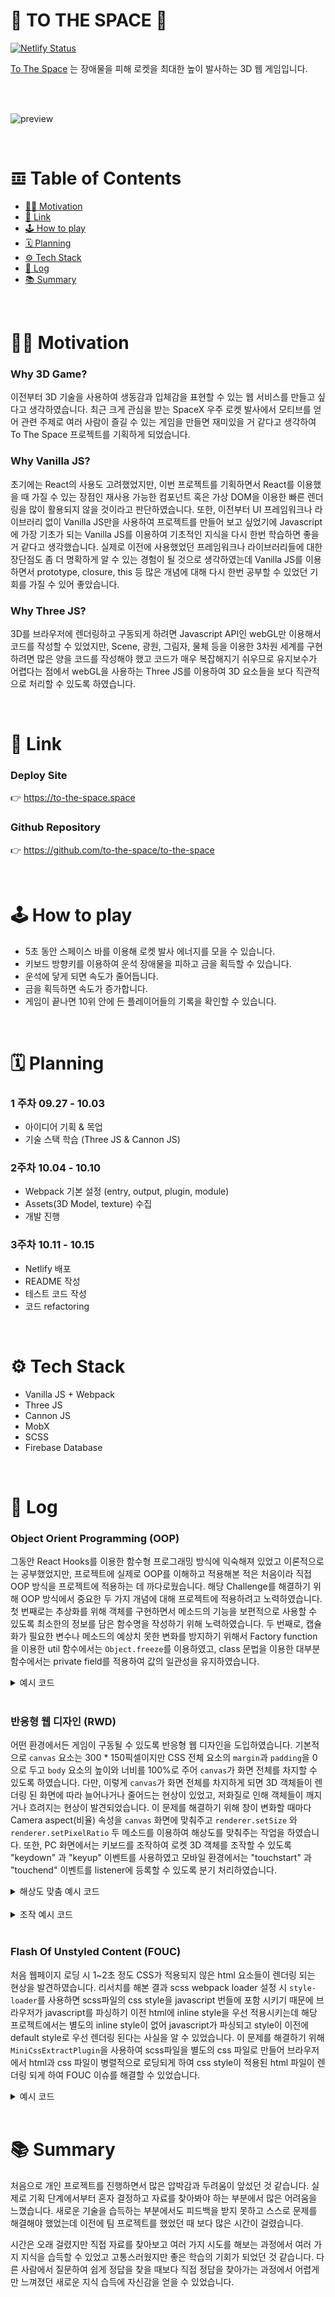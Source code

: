 
# 🚀 TO THE SPACE 🚀

[![Netlify Status](https://api.netlify.com/api/v1/badges/3216b7c6-d5d6-4acd-bf0f-3ea1555228b0/deploy-status)](https://app.netlify.com/sites/nostalgic-poincare-9c2731/deploys)

[To The Space](https://www.to-the-space.space/) 는 장애물을 피해 로켓을 최대한 높이 발사하는 3D 웹 게임입니다.

<br>
<br>


![preview](/assets/preview.gif)

<br>

# 𝌞 Table of Contents
- [🧑‍🚀 Motivation](#-motivation)
- [🔗 Link](#-link)
- [🕹 How to play](#-how-to-play)
- [🗓 Planning](#-planning)
- [⚙️ Tech Stack](#️-tech-stack)
- [📝 Log](#-log)
- [📚 Summary](#-summary)

<br>

# 🧑‍🚀 Motivation

### Why 3D Game?
이전부터 3D 기술을 사용하여 생동감과 입체감을 표현할 수 있는 웹 서비스를 만들고 싶다고 생각하였습니다. 최근 크게 관심을 받는 SpaceX 우주 로켓 발사에서 모티브를 얻어 관련 주제로 여러 사람이 즐길 수 있는 게임을 만들면 재미있을 거 같다고 생각하여 To The Space 프로젝트를 기획하게 되었습니다.

### Why Vanilla JS?
초기에는 React의 사용도 고려했었지만, 이번 프로젝트를 기획하면서 React를 이용했을 때 가질 수 있는 장점인 재사용 가능한 컴포넌트 혹은 가상 DOM을 이용한 빠른 렌더링을 많이 활용되지 않을 것이라고 판단하였습니다. 또한, 이전부터 UI 프레임워크나 라이브러리 없이 Vanilla JS만을 사용하여 프로젝트를 만들어 보고 싶었기에 Javascript에 가장 기초가 되는 Vanilla JS를 이용하여 기초적인 지식을 다시 한번 학습하면 좋을 거 같다고 생각했습니다. 실제로 이전에 사용했었던 프레임워크나 라이브러리들에 대한 장단점도 좀 더 명확하게 알 수 있는 경험이 될 것으로 생각하였는데 Vanilla JS를 이용하면서 prototype, closure, this 등 많은 개념에 대해 다시 한번 공부할 수 있었던 기회를 가질 수 있어 좋았습니다.

### Why Three JS?
3D를 브라우저에 렌더링하고 구동되게 하려면 Javascript API인 webGL만 이용해서 코드를 작성할 수 있었지만, Scene, 광원, 그림자, 물체 등을 이용한 3차원 세계를 구현하려면 많은 양을 코드를 작성해야 했고 코드가 매우 복잡해지기 쉬우므로 유지보수가 어렵다는 점에서 webGL을 사용하는 Three JS를 이용하여 3D 요소들을 보다 직관적으로 처리할 수 있도록 하였습니다.

<br>

# 🔗 Link

### Deploy Site
👉 https://to-the-space.space

### Github Repository
👉 https://github.com/to-the-space/to-the-space

<br>

# 🕹 How to play

- 5초 동안 스페이스 바를 이용해 로켓 발사 에너지를 모을 수 있습니다.
- 키보드 방향키를 이용하여 운석 장애물을 피하고 금을 획득할 수 있습니다.
- 운석에 닿게 되면 속도가 줄어듭니다.
- 금을 획득하면 속도가 증가합니다.
- 게임이 끝나면 10위 안에 든 플레이어들의 기록을 확인할 수 있습니다.

<br>

# 🗓 Planning

### 1 주차 09.27 - 10.03
  - 아이디어 기획 & 목업
  - 기술 스택 학습 (Three JS & Cannon JS)

### 2주차 10.04 - 10.10
  - Webpack 기본 설정 (entry, output, plugin, module)
  - Assets(3D Model, texture) 수집
  - 개발 진행

### 3주차 10.11 - 10.15
  - Netlify 배포
  - README 작성
  - 테스트 코드 작성
  - 코드 refactoring

  <br>

  # ⚙️ Tech Stack

  - Vanilla JS + Webpack
  - Three JS
  - Cannon JS
  - MobX
  - SCSS
  - Firebase Database

<br>

# 📝 Log

### Object Orient Programming (OOP)

그동안 React Hooks를 이용한 함수형 프로그래밍 방식에 익숙해져 있었고 이론적으로는 공부했었지만, 프로젝트에 실제로 OOP를 이해하고 적용해본 적은 처음이라 직접 OOP 방식을 프로젝트에 적용하는 데 까다로웠습니다. 해당 Challenge를 해결하기 위해 OOP 방식에서 중요한 두 가지 개념에 대해 프로젝트에 적용하려고 노력하였습니다. 첫 번째로는 추상화를 위해 객체를 구현하면서 메소드의 기능을 보편적으로 사용할 수 있도록 최소한의 정보를 담은 함수명을 작성하기 위해 노력하였습니다. 두 번째로, 캡슐화가 필요한 변수나 메소드의 예상치 못한 변화를 방지하기 위해서 Factory function을 이용한 util 함수에서는 `Object.freeze`를 이용하였고, class 문법을 이용한 대부분 함수에서는 private field를 적용하여 값의 일관성을 유지하였습니다.

<details>
  <summary>예시 코드</summary>

```js
class Model {
  #defaultMaterial = new CANNON.Material("default");

  constructor(model, scene, physicsWorld) {
    this.model = model;
    this.scene = scene;
    this.physicsWorld = physicsWorld;
  }

  setScale(size) {
    this.model.scale.set(size, size, size);
  }

  setPosition(x, y, z) {
    this.model.position.set(x, y, z);
  }

  setRotation(x, y, z) {
    this.model.rotation.set(x, y, z);
  }

  createPhysicsBox(width, height, depth) {
    const boxShape = new CANNON.Box(new CANNON.Vec3(width, height, depth));

    this.boxBody = new CANNON.Body({
      mass: 1,
      position: new CANNON.Vec3(0, 0, 0),
      shape: boxShape,
      material: this.#defaultMaterial,
    });

    this.boxBody.position.copy(this.model.position);
    this.boxBody.quaternion.copy(this.model.quaternion);
    this.physicsWorld.addBody(this.boxBody);
  }

  addToScene() {
    this.scene.add(this.model);
  }

  removeFromScene() {
    this.scene.remove(this.model);
  }
}
```

</details>

<br>

### 반응형 웹 디자인 (RWD)

어떤 환경에서든 게임이 구동될 수 있도록 반응형 웹 디자인을 도입하였습니다. 기본적으로 `canvas` 요소는 300 * 150픽셀이지만 CSS 전체 요소의 `margin`과 `padding`을 0으로 두고 `body` 요소의 높이와 너비를 100%로 주어 `canvas`가 화면 전체를 차지할 수 있도록 하였습니다. 다만, 이렇게 `canvas`가 화면 전체를 차지하게 되면 3D 객체들이 렌더링 된 화면에 따라 늘어나거나 줄어드는 현상이 있었고, 저화질로 인해 객체들이 깨지거나 흐려지는 현상이 발견되었습니다. 이 문제를 해결하기 위해 창이 변화할 때마다 Camera aspect(비율) 속성을 `canvas` 화면에 맞춰주고 `renderer.setSize` 와 `renderer.setPixelRatio` 두 메소드를 이용하여 해상도를 맞춰주는 작업을 하였습니다. 또한, PC 화면에서는 키보드를 조작하여 로켓 3D 객체를 조작할 수 있도록 "keydown" 과 "keyup" 이벤트를 사용하였고 모바일 환경에서는 "touchstart" 과 "touchend" 이벤트를 listener에 등록할 수 있도록 분기 처리하였습니다.

<details>
  <summary>해상도 맞춤 예시 코드</summary>

```js
onWindowResize() {
  this.sizes.width = window.innerWidth;
  this.sizes.height = window.innerHeight;

  this.camera.aspect = this.sizes.width / this.sizes.height;
  this.camera.updateProjectionMatrix();

  this.renderer.setSize(this.sizes.width, this.sizes.height);
  this.renderer.setPixelRatio(window.devicePixelRatio);
}
```

</details>

<br>

<details>
  <summary>조작 예시 코드</summary>

```js
const currentDeviceType = detectDevice();

if (currentDeviceType === "desktop") {
  document.addEventListener("keydown", (event) => this.#onKeyDown(event), false);
  document.addEventListener("keyup", (event) => this.#onKeyUp(event), false);
} else {
  const canvas = document.querySelector("canvas.webgl");

  canvas.addEventListener("touchstart", (event) => this.#onTouchStart(event), false);
  canvas.addEventListener("touchend", (event) => this.#onTouchEnd(event), false);
}
```

</details>

<br>

### Flash Of Unstyled Content (FOUC)

처음 웹페이지 로딩 시 1~2초 정도 CSS가 적용되지 않은 html 요소들이 렌더링 되는 현상을 발견하였습니다. 리서치를 해본 결과 scss webpack loader 설정 시 `style-loader`를 사용하면 scss파일의 css style을 javascript 번들에 포함 시키기 때문에 브라우저가 javascript를 파싱하기 이전 html에 inline style을 우선 적용시키는데 해당 프로젝트에서는 별도의 inline style이 없어 javascript가 파싱되고 style이 이전에 default style로 우선 렌더링 된다는 사실을 알 수 있었습니다. 이 문제를 해결하기 위해 `MiniCssExtractPlugin`을 사용하여 scss파일을 별도의 css 파일로 만들어 브라우저에서 html과 css 파일이 병렬적으로 로딩되게 하여 css style이 적용된 html 파일이 렌더링 되게 하여 FOUC 이슈를 해결할 수 있었습니다.

<details>
  <summary>예시 코드</summary>

```js
//before
module.exports = {
  module: {
    rules: [
      {
        test: /\.s[ac]ss$/i,
        use: ["style-loader", "css-loader", "sass-loader"],
      },
    ],
  },
};

// after
module.exports = {
  module: {
    rules: [
      {
        test: /\.s[ac]ss$/i,
        use: [
          process.env.NODE_ENV !== "production"
           ? "style-loader"
           : MiniCssExtractPlugin.loader,
          "css-loader",
          "sass-loader",
        ],
      },
    ],
  },
  plugins: [
    new MiniCssExtractPlugin({
      filename: "[name].css",
      chunkFilename: "[id].css",
    }),
  ],
};
```

</details>

<br>

# 📚 Summary

처음으로 개인 프로젝트를 진행하면서 많은 압박감과 두려움이 앞섰던 것 같습니다. 실제로 기획 단계에서부터 혼자 결정하고 자료를 찾아봐야 하는 부분에서 많은 어려움을 느꼈습니다. 새로운 기술을 습득하는 부분에서도 피드백을 받지 못하고 스스로 문제를 해결해야 했었는데 이전에 팀 프로젝트를 했었던 때 보다 많은 시간이 걸렸습니다.

시간은 오래 걸렸지만 직접 자료를 찾아보고 여러 가지 시도를 해보는 과정에서 여러 가지 지식을 습득할 수 있었고 고통스러웠지만 좋은 학습의 기회가 되었던 것 같습니다. 다른 사람에서 질문하여 쉽게 정답을 찾을 때보다 직접 정답을 찾아가는 과정에서 어렵게만 느껴졌던 새로운 지식 습득에 자신감을 얻을 수 있었습니다.
